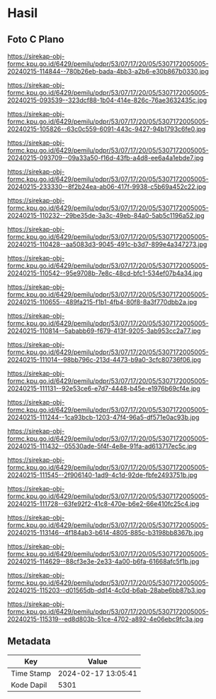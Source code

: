 # Hasil

## Foto C Plano

https://sirekap-obj-formc.kpu.go.id/6429/pemilu/pdpr/53/07/17/20/05/5307172005005-20240215-114844--780b26eb-bada-4bb3-a2b6-e30b867b0330.jpg

https://sirekap-obj-formc.kpu.go.id/6429/pemilu/pdpr/53/07/17/20/05/5307172005005-20240215-093539--323dcf88-1b04-414e-826c-76ae3632435c.jpg

https://sirekap-obj-formc.kpu.go.id/6429/pemilu/pdpr/53/07/17/20/05/5307172005005-20240215-105826--63c0c559-6091-443c-9427-94b1793c6fe0.jpg

https://sirekap-obj-formc.kpu.go.id/6429/pemilu/pdpr/53/07/17/20/05/5307172005005-20240215-093709--09a33a50-f16d-43fb-a4d8-ee6a4a1ebde7.jpg

https://sirekap-obj-formc.kpu.go.id/6429/pemilu/pdpr/53/07/17/20/05/5307172005005-20240215-233330--8f2b24ea-ab06-417f-9938-c5b69a452c22.jpg

https://sirekap-obj-formc.kpu.go.id/6429/pemilu/pdpr/53/07/17/20/05/5307172005005-20240215-110232--29be35de-3a3c-49eb-84a0-5ab5c1196a52.jpg

https://sirekap-obj-formc.kpu.go.id/6429/pemilu/pdpr/53/07/17/20/05/5307172005005-20240215-110428--aa5083d3-9045-491c-b3d7-899e4a347273.jpg

https://sirekap-obj-formc.kpu.go.id/6429/pemilu/pdpr/53/07/17/20/05/5307172005005-20240215-110542--95e9708b-7e8c-48cd-bfc1-534ef07b4a34.jpg

https://sirekap-obj-formc.kpu.go.id/6429/pemilu/pdpr/53/07/17/20/05/5307172005005-20240215-110655--489fa215-f1b1-4fb4-80f8-8a3f770dbb2a.jpg

https://sirekap-obj-formc.kpu.go.id/6429/pemilu/pdpr/53/07/17/20/05/5307172005005-20240215-110814--5ababb69-f679-413f-9205-3ab953cc2a77.jpg

https://sirekap-obj-formc.kpu.go.id/6429/pemilu/pdpr/53/07/17/20/05/5307172005005-20240215-111014--98bb796c-213d-4473-b9a0-3cfc80736f06.jpg

https://sirekap-obj-formc.kpu.go.id/6429/pemilu/pdpr/53/07/17/20/05/5307172005005-20240215-111131--92e53ce6-e7d7-4448-b45e-e1976b69cf4e.jpg

https://sirekap-obj-formc.kpu.go.id/6429/pemilu/pdpr/53/07/17/20/05/5307172005005-20240215-111244--1ca93bcb-1203-47f4-96a5-df571e0ac93b.jpg

https://sirekap-obj-formc.kpu.go.id/6429/pemilu/pdpr/53/07/17/20/05/5307172005005-20240215-111432--05530ade-5f4f-4e8e-91fa-ad613717ec5c.jpg

https://sirekap-obj-formc.kpu.go.id/6429/pemilu/pdpr/53/07/17/20/05/5307172005005-20240215-111545--2f906140-1ad9-4c1d-92de-fbfe2493751b.jpg

https://sirekap-obj-formc.kpu.go.id/6429/pemilu/pdpr/53/07/17/20/05/5307172005005-20240215-111728--63fe92f2-41c8-470e-b6e2-66e410fc25c4.jpg

https://sirekap-obj-formc.kpu.go.id/6429/pemilu/pdpr/53/07/17/20/05/5307172005005-20240215-113146--4f184ab3-b614-4805-885c-b3198bb8367b.jpg

https://sirekap-obj-formc.kpu.go.id/6429/pemilu/pdpr/53/07/17/20/05/5307172005005-20240215-114629--88cf3e3e-2e33-4a00-b6fa-61668afc5f1b.jpg

https://sirekap-obj-formc.kpu.go.id/6429/pemilu/pdpr/53/07/17/20/05/5307172005005-20240215-115203--d01565db-dd14-4c0d-b6ab-28abe6bb87b3.jpg

https://sirekap-obj-formc.kpu.go.id/6429/pemilu/pdpr/53/07/17/20/05/5307172005005-20240215-115319--ed8d803b-51ce-4702-a892-4e06ebc9fc3a.jpg


## Metadata

| Key        | Value               |
| ---------- | ------------------- |
| Time Stamp | 2024-02-17 13:05:41 |
| Kode Dapil | 5301                |



